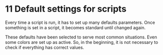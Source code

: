 # 11 Default settings for scripts

Every time a script is run, it has to set up many defaults parameters. Once something is set in a script, it becomes standard until changed again. 

These defaults have been selected to serve most common situations. Even some colors are set up as active. So, in the beginning, it is not necessary to check if everything has correct values.



